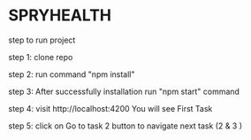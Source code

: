 # SPRYHEALTH

step to run project

step 1: clone repo

step 2: run command "npm install"

step 3: After successfully installation run "npm start" command

step 4: visit http://localhost:4200 You will see First Task

step 5: click on Go to task 2 button to navigate next task (2 & 3 )
